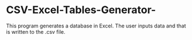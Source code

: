 # CSV-Excel-Tables-Generator-
This program generates a database in Excel. The user inputs data and that is written to the .csv file. 

